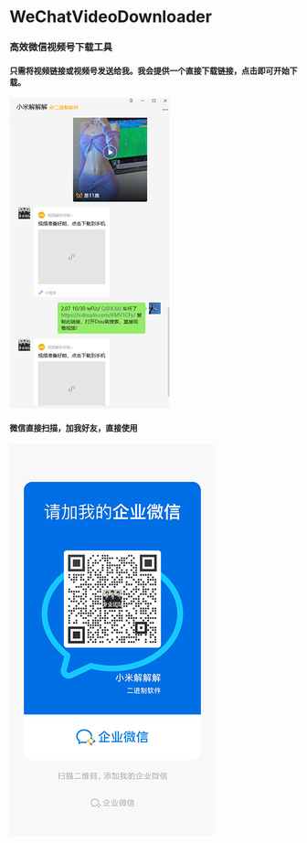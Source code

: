 # WeChatVideoDownloader
### 高效微信视频号下载工具

#### 只需将视频链接或视频号发送给我。我会提供一个直接下载链接，点击即可开始下载。
![怎么用？](images/use.png "怎么用？")

#### 微信直接扫描，加我好友，直接使用
![加我为好友](images/wx.jpg "加我为好友")
